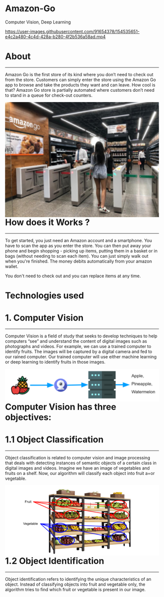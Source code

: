 # Amazon-Go
Computer Vision, Deep Learning

https://user-images.githubusercontent.com/91654378/154535651-e4c2a480-4c4d-428a-b280-4f2b536a58ad.mp4

# About

---

Amazon Go is the first store of its kind where you don’t need to check out from the store. Customers can simply enter the store using the Amazon Go app to browse and take the products they want and can leave. How cool is that? Amazon Go store is partially automated where customers don’t need to stand in a queue for check-out counters.

<img align="left" alt="Visual Studio Code" width="820px" src="https://github.com/harshithvh/Amazon-Go/blob/main/images/img1.png" />

# How does it Works ?

---

To get started, you just need an Amazon account and a smartphone. You have to scan the app as you enter the store. You can then put away your phone and begin shopping - picking up items, putting them in a basket or in bags (without needing to scan each item). You can just simply walk out when you're finished. The money debits automatically from your amazon wallet.

You don't need to check out and you can replace items at any time.

# Technologies used
# 1. Computer Vision

---

Computer Vision is a field of study that seeks to develop techniques to help computers “see” and understand the content of digital images such as photographs and videos. For example, we can use a trained computer to identify fruits. The images will be captured by a digital camera and fed to our rained computer. Our trained computer will use either machine learning or deep learning to identify fruits in those images.

<img align="left" alt="Visual Studio Code" width="820px" src="https://github.com/harshithvh/Amazon-Go/blob/main/images/img2.png" />

# Computer Vision has three objectives:
# 1.1 Object Classification

---

Object classification is related to computer vision and image processing that deals with detecting instances of semantic objects of a certain class in digital images and videos. Imagine we have an image of vegetables and fruits on a shelf. Now, our algorithm will classify each object into fruit a=or vegetable.

<img align="left" alt="Visual Studio Code" width="820px" src="https://github.com/harshithvh/Amazon-Go/blob/main/images/img3.png" />

# 1.2 Object Identification

---

Object identification refers to identifying the unique characteristics of an object. Instead of classifying objects into fruit and vegetable only, the algorithm tries to find which fruit or vegetable is present in our image.

